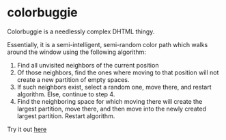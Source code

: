 # colorbuggie
Colorbuggie is a needlessly complex DHTML thingy.

Essentially, it is a semi-intelligent, semi-random color path which walks around the window using the following algorithm:

1. Find all unvisited neighbors of the current position
2. Of those neighbors, find the ones where moving to that position will not create a new partition of empty spaces.
3. If such neighbors exist, select a random one, move there, and restart algorithm. Else, continue to step 4.
4. Find the neighboring space for which moving there will create the largest partition, move there, and then move into the newly created largest partition. Restart algorithm.

Try it out [here](nediamond.github.io/colorbuggie)
